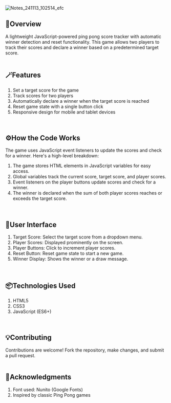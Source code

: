 ![Notes_241113_102514_efc](https://github.com/user-attachments/assets/c6f0cd44-5c0d-4c9f-8c1e-a9a50ee5c349)


## 💫Overview 
A lightweight JavaScript-powered ping pong score tracker with automatic winner detection and reset functionality. This game allows two players to track their scores and declare a winner based on a predetermined target score.
<br>
<br>
## 🪄Features
1. Set a target score for the game
2. Track scores for two players
3. Automatically declare a winner when the target score is reached
4. Reset game state with a single button click
5. Responsive design for mobile and tablet devices
<br>

## ⚙️How the Code Works
The game uses JavaScript event listeners to update the scores and check for a winner. Here's a high-level breakdown:

1. The game stores HTML elements in JavaScript variables for easy access.
2. Global variables track the current score, target score, and player scores.
3. Event listeners on the player buttons update scores and check for a winner.
4. The winner is declared when the sum of both player scores reaches or exceeds the target score.
<br>

## 🌈User Interface
1. Target Score: Select the target score from a dropdown menu.
2. Player Scores: Displayed prominently on the screen.
3. Player Buttons: Click to increment player scores.
4. Reset Button: Reset game state to start a new game.
5. Winner Display: Shows the winner or a draw message.
<br>

## 📦Technologies Used 
1. HTML5
2. CSS3
3. JavaScript (ES6+)
<br>

## 💡Contributing
Contributions are welcome! Fork the repository, make changes, and submit a pull request.
<br>
<br>

## 🥂Acknowledgments
1. Font used: Nunito (Google Fonts)
2. Inspired by classic Ping Pong games
